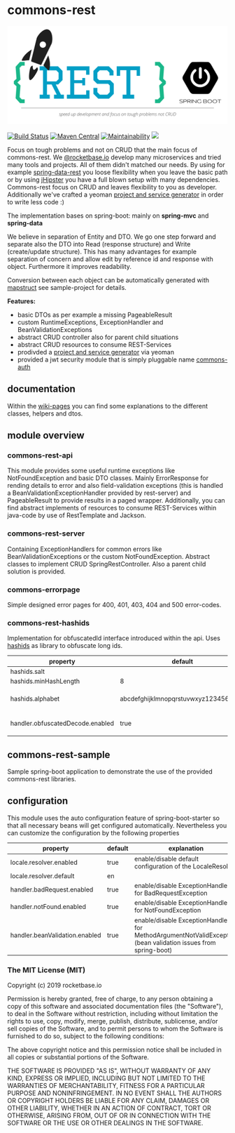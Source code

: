 # commons-rest

![logo](assets/commons-logo.svg)


[![Build Status](https://travis-ci.org/rocketbase-io/commons-rest.svg?branch=master)](https://travis-ci.org/rocketbase-io/commons-rest)
[![Maven Central](https://maven-badges.herokuapp.com/maven-central/io.rocketbase.commons/commons-rest/badge.svg)](https://maven-badges.herokuapp.com/maven-central/io.rocketbase.commons/commons-rest)
[![Maintainability](https://api.codeclimate.com/v1/badges/7c5864f7af5a1036d6a9/maintainability)](https://codeclimate.com/github/rocketbase-io/commons-rest/maintainability)
<a href="https://codeclimate.com/github/rocketbase-io/commons-rest/test_coverage"><img src="https://api.codeclimate.com/v1/badges/7c5864f7af5a1036d6a9/test_coverage" /></a>

Focus on tough problems and not on CRUD that the main focus of commons-rest. We [@rocketbase.io](https://www.rocketbase.io) develop many microservices and tried many tools and projects. All of them didn't matched our needs. By using for example [spring-data-rest](https://projects.spring.io/spring-data-rest/) you loose flexibility when you leave the basic path or by using [jHipster](http://www.jhipster.tech/) you have a full blown setup with many dependencies. Commons-rest focus on CRUD and leaves flexibility to you as developer. Additionally we've crafted a yeoman [project and service generator](https://github.com/rocketbase-io/generator-spring-rest-commons) in order to write less code :)

The implementation bases on spring-boot: mainly on **spring-mvc** and **spring-data** 

We believe in separation of Entity and DTO. We go one step forward and separate also the DTO into Read (response structure) and Write (create/update structure). This has many advantages for example separation of concern and allow edit by reference id and response with object. Furthermore it improves readability.

Conversion between each object can be automatically generated with [mapstruct](http://mapstruct.org/) see sample-project for details.

**Features:**
* basic DTOs as per example a missing PageableResult
* custom RuntimeExceptions, ExceptionHandler and BeanValidationExceptions
* abstract CRUD controller also for parent child situations
* abstract CRUD resources to consume REST-Services 
* prodivded a [project and service generator](https://github.com/rocketbase-io/generator-spring-rest-commons) via yeoman
* provided a jwt security module that is simply pluggable name [commons-auth](https://github.com/rocketbase-io/commons-auth)

## documentation

Within the [wiki-pages](https://github.com/rocketbase-io/commons-rest/wiki) you can find some explanations to the different classes, helpers and dtos.

## module overview

### commons-rest-api

This module provides some useful runtime exceptions like NotFoundException and basic DTO classes. Mainly ErrorResponse for rending details to error and also field-validation exceptions (this is handled a BeanValidationExceptionHandler provided by rest-server) and PageableResult to provide results in a paged wrapper. Additionally, you can find abstract implements of resources to consume REST-Services within java-code by use of RestTemplate and Jackson.

### commons-rest-server

Containing ExceptionHandlers for common errors like BeanValidationExceptions or the custom NotFoundException. Abstract classes to implement CRUD SpringRestController. Also a parent child solution is provided.

### commons-errorpage

Simple designed error pages for 400, 401, 403, 404 and 500 error-codes.

### commons-rest-hashids

Implementation for obfuscatedId interface introduced within the api. Uses [hashids](https://hashids.org/java/) as library to obfuscate long ids.

| property                       | default         | explanation                                                  |
| ------------------------------ | --------------- | ------------------------------------------------------------ |
| hashids.salt                   |                 | salt for hashIds                                             |
| hashids.minHashLength          | 8               | min length of hasid                                          |
| hashids.alphabet               | abcdefghijklmnopqrstuvwxyz1234567890 | alphabet of hashid (by default we've skipped uppercase)  |
| handler.obfuscatedDecode.enabled | true          | enable/disable ExceptionHandler for ObfuscatedDecodeException    |

## commons-rest-sample

Sample spring-boot application to demonstrate the use of the provided commons-rest libraries. 

## configuration

This module uses the auto configuration feature of spring-boot-starter so that all necessary beans will get configured automatically.
Nevertheless you can customize the configuration by the following properties

| property                       | default         | explanation                                                  |
| ------------------------------ | --------------- | ------------------------------------------------------------ |
| locale.resolver.enabled        | true            | enable/disable default configuration of the LocaleResolver   |
| locale.resolver.default        | en              |                                                              |
| handler.badRequest.enabled     | true            | enable/disable ExceptionHandler for BadRequestException      |
| handler.notFound.enabled       | true            | enable/disable ExceptionHandler for NotFoundException        |
| handler.beanValidation.enabled | true            | enable/disable ExceptionHandler for MethodArgumentNotValidException (bean validation issues from spring-boot)      |
 

### The MIT License (MIT)
Copyright (c) 2019 rocketbase.io

Permission is hereby granted, free of charge, to any person obtaining a copy of this software and associated documentation files (the "Software"), to deal in the Software without restriction, including without limitation the rights to use, copy, modify, merge, publish, distribute, sublicense, and/or sell copies of the Software, and to permit persons to whom the Software is furnished to do so, subject to the following conditions:

The above copyright notice and this permission notice shall be included in all copies or substantial portions of the Software.

THE SOFTWARE IS PROVIDED "AS IS", WITHOUT WARRANTY OF ANY KIND, EXPRESS OR IMPLIED, INCLUDING BUT NOT LIMITED TO THE WARRANTIES OF MERCHANTABILITY, FITNESS FOR A PARTICULAR PURPOSE AND NONINFRINGEMENT. IN NO EVENT SHALL THE AUTHORS OR COPYRIGHT HOLDERS BE LIABLE FOR ANY CLAIM, DAMAGES OR OTHER LIABILITY, WHETHER IN AN ACTION OF CONTRACT, TORT OR OTHERWISE, ARISING FROM, OUT OF OR IN CONNECTION WITH THE SOFTWARE OR THE USE OR OTHER DEALINGS IN THE SOFTWARE.
